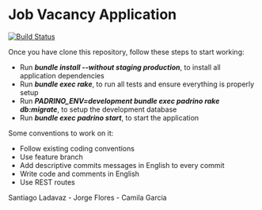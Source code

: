 Job Vacancy Application
=======================

[![Build Status](https://snap-ci.com/nicopaez/job-vacancy/branch/develop/build_image)](https://snap-ci.com/nicopaez/job-vacancy/branch/develop)

Once you have clone this repository, follow these steps to start working:

* Run **_bundle install --without staging production_**, to install all application dependencies
* Run **_bundle exec rake_**, to run all tests and ensure everything is properly setup
* Run **_PADRINO_ENV=development bundle exec padrino rake db:migrate_**, to setup the development database
* Run **_bundle exec padrino start_**, to start the application

Some conventions to work on it:

* Follow existing coding conventions
* Use feature branch
* Add descriptive commits messages in English to every commit
* Write code and comments in English
* Use REST routes

Santiago Ladavaz - Jorge Flores - Camila Garcia
